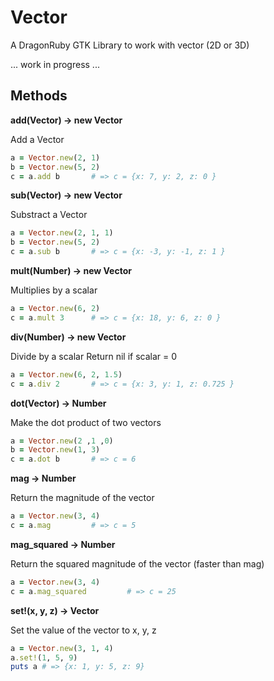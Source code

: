 # Vector

A DragonRuby GTK Library to work with vector (2D or 3D)

... work in progress ...

## Methods

**add(Vector) -> new Vector**

Add a Vector
```ruby
a = Vector.new(2, 1)
b = Vector.new(5, 2)
c = a.add b       # => c = {x: 7, y: 2, z: 0 }
```

**sub(Vector) -> new Vector**

Substract a Vector
```ruby
a = Vector.new(2, 1, 1)
b = Vector.new(5, 2)
c = a.sub b       # => c = {x: -3, y: -1, z: 1 }
```

**mult(Number) -> new Vector**

Multiplies by a scalar

```ruby
a = Vector.new(6, 2)
c = a.mult 3      # => c = {x: 18, y: 6, z: 0 }
```

**div(Number) -> new Vector**

Divide by a scalar
Return nil if scalar = 0

```ruby
a = Vector.new(6, 2, 1.5)
c = a.div 2       # => c = {x: 3, y: 1, z: 0.725 }
```
**dot(Vector) -> Number**

Make the dot product of two vectors

```ruby
a = Vector.new(2 ,1 ,0)
b = Vector.new(1, 3)
c = a.dot b       # => c = 6
```

**mag -> Number**

Return the magnitude of the vector

```ruby
a = Vector.new(3, 4)
c = a.mag         # => c = 5
```

**mag_squared -> Number**

Return the squared magnitude of the vector (faster than mag)

```ruby
a = Vector.new(3, 4)
c = a.mag_squared         # => c = 25
```

**set!(x, y, z) -> Vector**

Set the value of the vector to x, y, z

```ruby
a = Vector.new(3, 1, 4)
a.set!(1, 5, 9)
puts a # => {x: 1, y: 5, z: 9}
```
